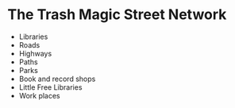 
# The Trash Magic Street Network

 - Libraries
 - Roads
 - Highways
 - Paths
 - Parks
 - Book and record shops
 - Little Free Libraries
 - Work places
